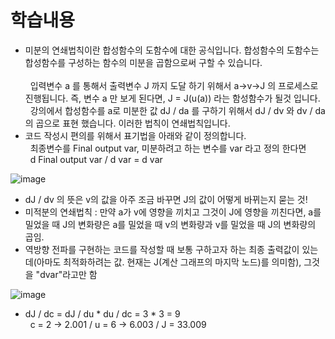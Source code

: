 # 학습내용

- 미분의 연쇄법칙이란 합성함수의 도함수에 대한 공식입니다. 합성함수의 도함수는 합성함수를 구성하는 함수의 미분을 곱함으로써 구할 수 있습니다.  
<br>&nbsp; 입력변수 a 를 통해서 출력변수 J 까지 도달 하기 위해서  a→v→J  의 프로세스로 진행됩니다. 즉, 변수 a 만 보게 된다면, J = J(u(a)) 라는 함성함수가 될것 입니다.
<br>&nbsp; 강의에서 합성함수를 a로 미분한 값 dJ / da 를 구하기 위해서 dJ / dv 와 dv / da 의 곱으로 표현 했습니다. 이러한 법칙이 연쇄법칙입니다.
- 코드 작성시 편의를 위해서 표기법을 아래와 같이 정의합니다.
<br>&nbsp; 최종변수를 Final output var, 미분하려고 하는 변수를 var 라고 정의 한다면
<br>&nbsp; d Final output var / d var = d var


![image](https://user-images.githubusercontent.com/52098725/92236308-2182bf80-eef0-11ea-9248-1feaf2f7274f.png)

- dJ / dv 의 뜻은 v의 값을 아주 조금 바꾸면 J의 값이 어떻게 바뀌는지 묻는 것!
- 미적분의 연쇄법칙 : 만약 a가 v에 영향을 끼치고 그것이 J에 영향을 끼친다면, a를 밀었을 때 J의 변화량은 a를 밀었을 때 v의 변화량과 v를 밀었을 때 J의 변화량의 곱임.
- 역방향 전파를 구현하는 코드를 작성할 때 보통 구하고자 하는 최종 출력값이 있는데(아마도 최적화하려는 값. 현재는 J(계산 그래프의 마지막 노드)를 의미함), 그것을 "dvar"라고만 함

![image](https://user-images.githubusercontent.com/52098725/92236355-3e1ef780-eef0-11ea-96e4-55996e313f0f.png)
- dJ / dc = dJ / du * du / dc = 3 * 3 = 9
<br>&nbsp; c = 2 -> 2.001 / u = 6 -> 6.003 / J = 33.009

